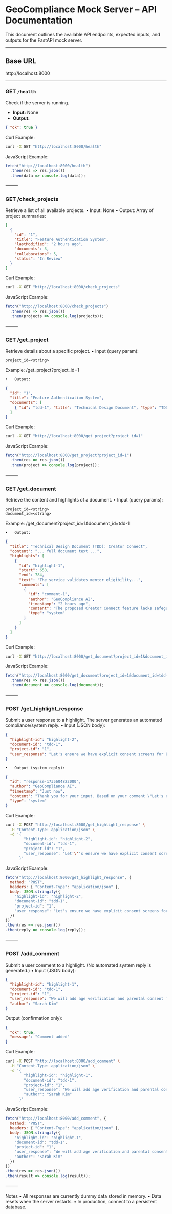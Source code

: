 # GeoCompliance Mock Server – API Documentation

This document outlines the available API endpoints, expected inputs, and outputs for the FastAPI mock server.

---

## Base URL

http://localhost:8000

---

### **GET** `/health`
Check if the server is running.

- **Input:** None  
- **Output:**
```json
{ "ok": true }
```
Curl Example:
```bash
curl -X GET "http://localhost:8000/health"
```
JavaScript Example:
```js
fetch("http://localhost:8000/health")
  .then(res => res.json())
  .then(data => console.log(data));
```

⸻

### **GET** /check_projects

Retrieve a list of all available projects.
	•	Input: None
	•	Output:
Array of project summaries:
```json
[
  {
    "id": "1",
    "title": "Feature Authentication System",
    "lastModified": "2 hours ago",
    "documents": 3,
    "collaborators": 5,
    "status": "In Review"
  }
]
```
Curl Example:
```bash
curl -X GET "http://localhost:8000/check_projects"
```
JavaScript Example:
```js
fetch("http://localhost:8000/check_projects")
  .then(res => res.json())
  .then(projects => console.log(projects));
```

⸻

### **GET** /get_project

Retrieve details about a specific project.
	•	Input (query param):
```
project_id=<string>
```
Example: /get_project?project_id=1

	•	Output:
```json
{
  "id": "1",
  "title": "Feature Authentication System",
  "documents": [
    { "id": "tdd-1", "title": "Technical Design Document", "type": "TDD", "status": "flagged" }
  ]
}
```
Curl Example:
```bash
curl -X GET "http://localhost:8000/get_project?project_id=1"
```
JavaScript Example:
```js
fetch("http://localhost:8000/get_project?project_id=1")
  .then(res => res.json())
  .then(project => console.log(project));
```

⸻

### **GET** /get_document

Retrieve the content and highlights of a document.
	•	Input (query params):
```
project_id=<string>
document_id=<string>
```
Example: /get_document?project_id=1&document_id=tdd-1

	•	Output:
```json
{
  "title": "Technical Design Document (TDD): Creator Connect",
  "content": "... full document text ...",
  "highlights": [
    {
      "id": "highlight-1",
      "start": 658,
      "end": 784,
      "text": "The service validates mentor eligibility...",
      "comments": [
        {
          "id": "comment-1",
          "author": "GeoCompliance AI",
          "timestamp": "2 hours ago",
          "content": "The proposed Creator Connect feature lacks safeguards...",
          "type": "system"
        }
      ]
    }
  ]
}
```
Curl Example:
```bash
curl -X GET "http://localhost:8000/get_document?project_id=1&document_id=tdd-1"
```
JavaScript Example:
```js
fetch("http://localhost:8000/get_document?project_id=1&document_id=tdd-1")
  .then(res => res.json())
  .then(document => console.log(document));
```

⸻

### **POST** /get_highlight_response

Submit a user response to a highlight. The server generates an automated compliance/system reply.
	•	Input (JSON body):
```json
{
  "highlight-id": "highlight-2",
  "document-id": "tdd-1",
  "project-id": "1",
  "user_response": "Let's ensure we have explicit consent screens for EU users."
}
```
	•	Output (system reply):
```json
{
  "id": "response-1735604822000",
  "author": "GeoCompliance AI",
  "timestamp": "Just now",
  "content": "Thank you for your input. Based on your comment \"Let's ensure...\", I recommend reviewing the latest GDPR guidelines section 4.2...",
  "type": "system"
}
```
Curl Example:
```bash
curl -X POST "http://localhost:8000/get_highlight_response" \
  -H "Content-Type: application/json" \
  -d '{
        "highlight-id": "highlight-2",
        "document-id": "tdd-1",
        "project-id": "1",
        "user_response": "Let'\''s ensure we have explicit consent screens for EU users."
      }'
```
JavaScript Example:
```js
fetch("http://localhost:8000/get_highlight_response", {
  method: "POST",
  headers: { "Content-Type": "application/json" },
  body: JSON.stringify({
    "highlight-id": "highlight-2",
    "document-id": "tdd-1",
    "project-id": "1",
    "user_response": "Let's ensure we have explicit consent screens for EU users."
  })
})
.then(res => res.json())
.then(reply => console.log(reply));
```

⸻

### **POST** /add_comment

Submit a user comment to a highlight. (No automated system reply is generated.)
	•	Input (JSON body):
```json
{
  "highlight-id": "highlight-1",
  "document-id": "tdd-1",
  "project-id": "1",
  "user_response": "We will add age verification and parental consent for minors.",
  "author": "Sarah Kim"
}
```
Output (confirmation only):
```json
{
  "ok": true,
  "message": "Comment added"
}
```
Curl Example:
```bash
curl -X POST "http://localhost:8000/add_comment" \
  -H "Content-Type: application/json" \
  -d '{
        "highlight-id": "highlight-1",
        "document-id": "tdd-1",
        "project-id": "1",
        "user_response": "We will add age verification and parental consent for minors.",
        "author": "Sarah Kim"
      }'
```
JavaScript Example:
```js
fetch("http://localhost:8000/add_comment", {
  method: "POST",
  headers: { "Content-Type": "application/json" },
  body: JSON.stringify({
    "highlight-id": "highlight-1",
    "document-id": "tdd-1",
    "project-id": "1",
    "user_response": "We will add age verification and parental consent for minors.",
    "author": "Sarah Kim"
  })
})
.then(res => res.json())
.then(result => console.log(result));
```

⸻

Notes
	•	All responses are currently dummy data stored in memory.
	•	Data resets when the server restarts.
	•	In production, connect to a persistent database.

